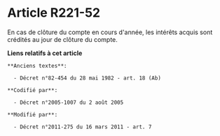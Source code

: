 # Article R221-52

En cas de clôture du compte en cours d'année, les intérêts acquis sont crédités au jour de clôture du compte.

**Liens relatifs à cet article**

	**Anciens textes**:

	  - Décret n°82-454 du 28 mai 1982 - art. 18 (Ab)

	**Codifié par**:

	  - Décret n°2005-1007 du 2 août 2005

	**Modifié par**:

	  - Décret n°2011-275 du 16 mars 2011 - art. 7

